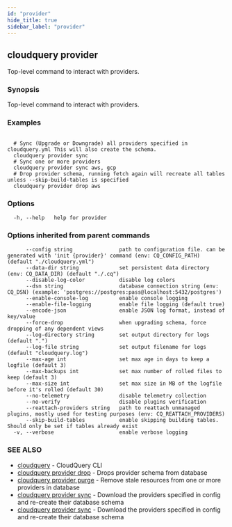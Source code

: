 ```yaml
---
id: "provider"
hide_title: true
sidebar_label: "provider"
---
```

## cloudquery provider

Top-level command to interact with providers.

### Synopsis

Top-level command to interact with providers.

### Examples

```

  # Sync (Upgrade or Downgrade) all providers specified in cloudquery.yml This will also create the schema.
  cloudquery provider sync 
  # Sync one or more providers
  cloudquery provider sync aws, gcp
  # Drop provider schema, running fetch again will recreate all tables unless --skip-build-tables is specified
  cloudquery provider drop aws

```

### Options

```
  -h, --help   help for provider
```

### Options inherited from parent commands

```
      --config string               path to configuration file. can be generated with 'init {provider}' command (env: CQ_CONFIG_PATH) (default "./cloudquery.yml")
      --data-dir string             set persistent data directory (env: CQ_DATA_DIR) (default "./.cq")
      --disable-log-color           disable log colors
      --dsn string                  database connection string (env: CQ_DSN) (example: 'postgres://postgres:pass@localhost:5432/postgres')
      --enable-console-log          enable console logging
      --enable-file-logging         enable file logging (default true)
      --encode-json                 enable JSON log format, instead of key/value
      --force-drop                  when upgrading schema, force dropping of any dependent views
      --log-directory string        set output directory for logs (default ".")
      --log-file string             set output filename for logs (default "cloudquery.log")
      --max-age int                 set max age in days to keep a logfile (default 3)
      --max-backups int             set max number of rolled files to keep (default 3)
      --max-size int                set max size in MB of the logfile before it's rolled (default 30)
      --no-telemetry                disable telemetry collection
      --no-verify                   disable plugins verification
      --reattach-providers string   path to reattach unmanaged plugins, mostly used for testing purposes (env: CQ_REATTACH_PROVIDERS)
      --skip-build-tables           enable skipping building tables. Should only be set if tables already exist
  -v, --verbose                     enable verbose logging
```

### SEE ALSO

* [cloudquery](cloudquery.md)	 - CloudQuery CLI
* [cloudquery provider drop](cloudquery_provider_drop.md)	 - Drops provider schema from database
* [cloudquery provider purge](cloudquery_provider_purge.md)	 - Remove stale resources from one or more providers in database
* [cloudquery provider sync](cloudquery_provider_sync.md)	 - Download the providers specified in config and re-create their database schema
* [cloudquery provider sync](cloudquery_provider_sync.md)	 - Download the providers specified in config and re-create their database schema

